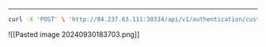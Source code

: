 ____

```bash
curl -X 'POST' \ 'http://94.237.63.111:30334/api/v1/authentication/customers/passwords/resets/email-otps' \ -H 'accept: application/json' \ -H 'Content-Type: application/json' \ -d '{ "Email": "MasonJenkins@ymail.com" }'
```


![[Pasted image 20240930183703.png]]

